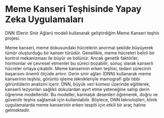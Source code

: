 # Meme Kanseri Teşhisinde Yapay Zeka Uygulamaları
DNN (Derin Sinir Ağları) modeli kullanarak geliştirdiğim Meme Kanseri teşhis projesi.

Meme kanseri, meme dokusundaki hücrelerin anormal şekilde büyüyerek tümör oluşturduğu bir kanser türüdür. Genellikle, meme hücreleri belirli bir kontrol mekanizması ile büyür ve bölünür. Ancak genetik faktörler, hormonlar ve çevresel etmenler bu süreci bozabilir, sonuç olarak kanserli hücreler ortaya çıkabilir. Meme kanserinin erken teşhisi, tedavi sürecinin başarısını önemli ölçüde artırır. Derin sinir ağları (DNN) kullanarak meme kanserinin teşhisi, görüntü işleme teknikleriyle mamografi gibi tıbbi görüntülerin analizini içerir. DNN, büyük veri kümesi üzerinde eğitilerek, kanserli lezyonları sağlıklı dokulardan ayırt etme yeteneğine sahip derin öğrenme modelleridir. Bu modeller, karmaşık desenleri öğrenerek, doğru ve güvenilir teşhis sağlamak için kullanılabilir. Böylece, DNN teknolojileri, klinik uygulamalarda meme kanserinin erken tespiti için etkili bir araç haline gelmektedir.
